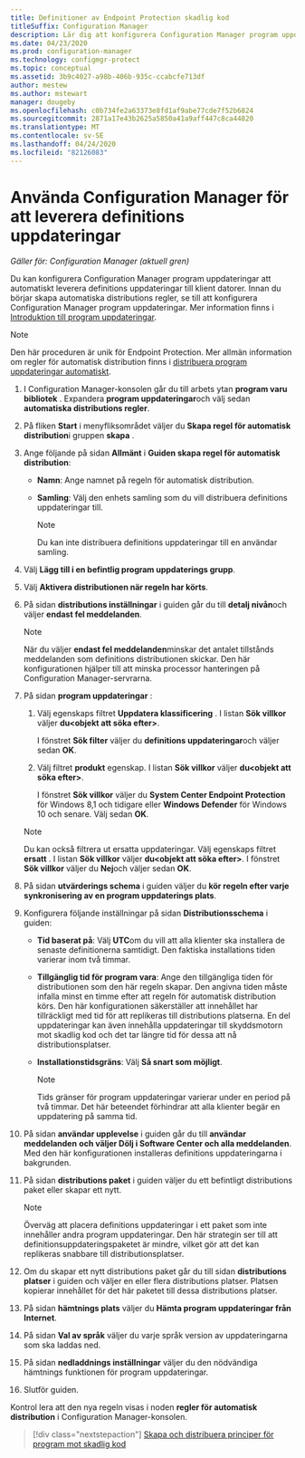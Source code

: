 ```yaml
---
title: Definitioner av Endpoint Protection skadlig kod
titleSuffix: Configuration Manager
description: Lär dig att konfigurera Configuration Manager program uppdateringar för att leverera definitions uppdateringar till klient datorer.
ms.date: 04/23/2020
ms.prod: configuration-manager
ms.technology: configmgr-protect
ms.topic: conceptual
ms.assetid: 3b9c4027-a98b-406b-935c-ccabcfe713df
author: mestew
ms.author: mstewart
manager: dougeby
ms.openlocfilehash: c0b734fe2a63373e8fd1af9abe77cde7f52b6824
ms.sourcegitcommit: 2871a17e43b2625a5850a41a9aff447c8ca44820
ms.translationtype: MT
ms.contentlocale: sv-SE
ms.lasthandoff: 04/24/2020
ms.locfileid: "82126083"
---
```

# <a name="use-configuration-manager-to-deliver-definition-updates"></a>Använda Configuration Manager för att leverera definitions uppdateringar

*Gäller för: Configuration Manager (aktuell gren)*

Du kan konfigurera Configuration Manager program uppdateringar att automatiskt leverera definitions uppdateringar till klient datorer. Innan du börjar skapa automatiska distributions regler, se till att konfigurera Configuration Manager program uppdateringar. Mer information finns i [Introduktion till program uppdateringar](../../sum/understand/software-updates-introduction.md).

> [!NOTE]
> Den här proceduren är unik för Endpoint Protection. Mer allmän information om regler för automatisk distribution finns i [distribuera program uppdateringar automatiskt](../../sum/deploy-use/automatically-deploy-software-updates.md).

1. I Configuration Manager-konsolen går du till arbets ytan **program varu bibliotek** . Expandera **program uppdateringar**och välj sedan **automatiska distributions regler**.

1. På fliken **Start** i menyfliksområdet väljer du **Skapa regel för automatisk distribution**i gruppen **skapa** .

1. Ange följande på sidan **Allmänt** i **Guiden skapa regel för automatisk distribution**:

    - **Namn**: Ange namnet på regeln för automatisk distribution.

    - **Samling**: Välj den enhets samling som du vill distribuera definitions uppdateringar till.

        > [!NOTE]
        > Du kan inte distribuera definitions uppdateringar till en användar samling.

1. Välj **Lägg till i en befintlig program uppdaterings grupp**.

1. Välj **Aktivera distributionen när regeln har körts**.

1. På sidan **distributions inställningar** i guiden går du till **detalj nivån**och väljer **endast fel meddelanden**.

    > [!NOTE]
    > När du väljer **endast fel meddelanden**minskar det antalet tillstånds meddelanden som definitions distributionen skickar. Den här konfigurationen hjälper till att minska processor hanteringen på Configuration Manager-servrarna.

1. På sidan **program uppdateringar** :

    1. Välj egenskaps filtret **Uppdatera klassificering** . I listan **Sök villkor** väljer **du<objekt att söka efter\>**.

        I fönstret **Sök filter** väljer du **definitions uppdateringar**och väljer sedan **OK**.

    1. Välj filtret **produkt** egenskap. I listan **Sök villkor** väljer **du<objekt att söka efter\>**.

        I fönstret **Sök villkor** väljer du **System Center Endpoint Protection** för Windows 8,1 och tidigare eller **Windows Defender** för Windows 10 och senare. Välj sedan **OK**.

    > [!NOTE]
    > Du kan också filtrera ut ersatta uppdateringar. Välj egenskaps filtret **ersatt** . I listan **Sök villkor** väljer **du<objekt att söka efter\>**. I fönstret **Sök villkor** väljer du **Nej**och väljer sedan **OK**.

1. På sidan **utvärderings schema** i guiden väljer du **kör regeln efter varje synkronisering av en program uppdaterings plats**.

1. Konfigurera följande inställningar på sidan **Distributionsschema** i guiden:

    - **Tid baserat på**: Välj **UTC**om du vill att alla klienter ska installera de senaste definitionerna samtidigt. Den faktiska installations tiden varierar inom två timmar.

    - **Tillgänglig tid för program vara**: Ange den tillgängliga tiden för distributionen som den här regeln skapar. Den angivna tiden måste infalla minst en timme efter att regeln för automatisk distribution körs. Den här konfigurationen säkerställer att innehållet har tillräckligt med tid för att replikeras till distributions platserna. En del uppdateringar kan även innehålla uppdateringar till skyddsmotorn mot skadlig kod och det tar längre tid för dessa att nå distributionsplatser.

    - **Installationstidsgräns**: Välj **Så snart som möjligt**.

        > [!NOTE]
        > Tids gränser för program uppdateringar varierar under en period på två timmar. Det här beteendet förhindrar att alla klienter begär en uppdatering på samma tid.

1. På sidan **användar upplevelse** i guiden går du till **användar meddelanden** **och väljer Dölj i Software Center och alla meddelanden**. Med den här konfigurationen installeras definitions uppdateringarna i bakgrunden.

1. På sidan **distributions paket** i guiden väljer du ett befintligt distributions paket eller skapar ett nytt.

    > [!NOTE]
    > Överväg att placera definitions uppdateringar i ett paket som inte innehåller andra program uppdateringar. Den här strategin ser till att definitionsuppdateringspaketet är mindre, vilket gör att det kan replikeras snabbare till distributionsplatser.

1. Om du skapar ett nytt distributions paket går du till sidan **distributions platser** i guiden och väljer en eller flera distributions platser. Platsen kopierar innehållet för det här paketet till dessa distributions platser.

1. På sidan **hämtnings plats** väljer du **Hämta program uppdateringar från Internet**.

1. På sidan **Val av språk** väljer du varje språk version av uppdateringarna som ska laddas ned.

1. På sidan **nedladdnings inställningar** väljer du den nödvändiga hämtnings funktionen för program uppdateringar.

1. Slutför guiden.

Kontrol lera att den nya regeln visas i noden **regler för automatisk distribution** i Configuration Manager-konsolen.

> [!div class="nextstepaction"]
> [Skapa och distribuera principer för program mot skadlig kod](endpoint-antimalware-policies.md)
